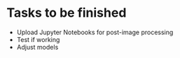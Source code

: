 # Tasks to be finished

-   Upload Jupyter Notebooks for post-image processing
-   Test if working
-   Adjust models
